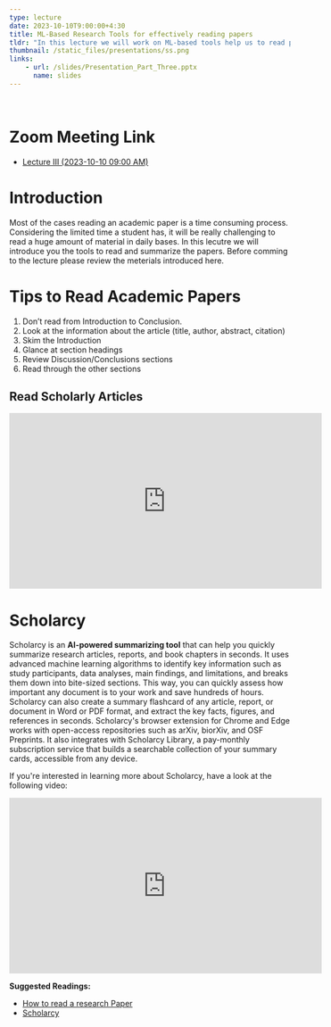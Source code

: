 ```yaml
---
type: lecture
date: 2023-10-10T9:00:00+4:30
title: ML-Based Research Tools for effectively reading papers
tldr: "In this lecture we will work on ML-based tools help us to read papers effectively."
thumbnail: /static_files/presentations/ss.png
links:
    - url: /slides/Presentation_Part_Three.pptx
      name: slides
---
```


<br/> 

# Zoom Meeting Link

- [Lecture III (2023-10-10 09:00 AM)](https://mcmaster.zoom.us/j/5561269267)

# Introduction

Most of the cases reading an academic 
paper is a time consuming process. Considering the limited time a student has, it will be really challenging to read a
huge amount of material in daily bases. In this lecutre we will introduce you the tools to read and summarize the papers.
Before comming to the lecture please review the meterials introduced here.

# Tips to Read Academic Papers

1. Don’t read from Introduction to Conclusion.
2. Look at the information about the article (title, author, abstract, citation)
3. Skim the Introduction
4. Glance at section headings
5. Review Discussion/Conclusions sections
6. Read through the other sections

## Read Scholarly Articles

<iframe width="560" height="315" src="https://www.youtube.com/embed/Oq6RiJLlzlk?si=TfG2808MN6RjFg8C" title="YouTube video player" frameborder="0" allow="accelerometer; autoplay; clipboard-write; encrypted-media; gyroscope; picture-in-picture; web-share" allowfullscreen></iframe>

# Scholarcy

Scholarcy is an **AI-powered summarizing tool** that can help you quickly summarize research articles, reports, and book chapters in seconds.
It uses advanced machine learning algorithms to identify key information such as study participants, data analyses, main findings, and limitations, 
and breaks them down into bite-sized sections. This way, you can quickly assess how important any document is to your work and save hundreds of hours. 
Scholarcy can also create a summary flashcard of any article, report, or document in Word or PDF format, and extract the key facts, figures, and 
references in seconds. Scholarcy's browser extension for Chrome and Edge works with open-access repositories such as 
arXiv, biorXiv, and OSF Preprints. It also integrates with Scholarcy Library, a pay-monthly subscription service that builds a 
searchable collection of your summary cards, accessible from any device.

If you're interested in learning more about Scholarcy, have a look at the following video:

<iframe width="560" height="315" src="https://www.youtube.com/embed/mqqbs8tuABk?si=qwakMo53gVeBVpws" title="YouTube video player" frameborder="0" allow="accelerometer; autoplay; clipboard-write; encrypted-media; gyroscope; picture-in-picture; web-share" allowfullscreen></iframe>



**Suggested Readings:**
- [How to read a research Paper](https://www.eecs.harvard.edu/~michaelm/postscripts/ReadPaper.pdf)
- [Scholarcy](https://www.scholarcy.com/about-us/)

